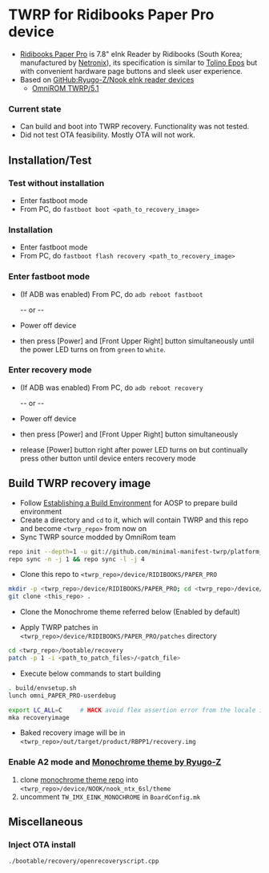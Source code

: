 # TWRP for Ridibooks Paper Pro device
 - [Ridibooks Paper Pro](https://paper.ridibooks.com/Detail/400000828) is 7.8" eInk Reader by Ridibooks (South Korea; manufactured by [Netronix](http://www.netronixinc.com/)), its specification is similar to [Tolino Epos](https://mytolino.com/tolino-epos/7-8-inch-ebook-reader/) but with convenient hardware page buttons and sleek user experience.
 - Based on [GitHub:Ryugo-Z/Nook eInk reader devices](https://github.com/Ryogo-Z/nook_ntx_6sl_twrp)
   - [OmniROM TWRP/5.1](github.com/minimal-manifest-twrp/platform_manifest_twrp_omni)

### Current state
 - Can build and boot into TWRP recovery. Functionality was not tested.
 - Did not test OTA feasibility. Mostly OTA will not work.


## Installation/Test

### Test without installation
 - Enter fastboot mode
 - From PC, do `fastboot boot <path_to_recovery_image>`

### Installation
 - Enter fastboot mode
 - From PC, do `fastboot flash recovery <path_to_recovery_image>`

### Enter fastboot mode
- (If ADB was enabled) From PC, do `adb reboot fastboot`

   -- or --
   
- Power off device
- then press [Power] and [Front Upper Right] button simultaneously until the power LED turns on from `green` to `white`.

### Enter recovery mode
- (If ADB was enabled) From PC, do `adb reboot recovery`

   -- or --
   
 - Power off device
 - then press [Power] and [Front Upper Right] button simultaneously
 - release [Power] button right after power LED turns on but continually press other button until device enters recovery mode


## Build TWRP recovery image
* Follow [Establishing a Build Environment](https://source.android.com/setup/build/initializing) for AOSP to prepare build environment
* Create a directory and `cd` to it, which will contain TWRP and this repo and become `<twrp_repo>` from now on
* Sync TWRP source modded by OmniRom team
```bash
repo init --depth=1 -u git://github.com/minimal-manifest-twrp/platform_manifest_twrp_omni.git -b twrp-5.1
repo sync -n -j 1 && repo sync -l -j 4
```
* Clone this repo to `<twrp_repo>/device/RIDIBOOKS/PAPER_PRO`
```bash
mkdir -p <twrp_repo>/device/RIDIBOOKS/PAPER_PRO; cd <twrp_repo>/device/RIDIBOOKS/PAPER_PRO
git clone <this_repo> .
```
* Clone the Monochrome theme referred below (Enabled by default)

* Apply TWRP patches in `<twrp_repo>/device/RIDIBOOKS/PAPER_PRO/patches` directory
```bash
cd <twrp_repo>/bootable/recovery
patch -p 1 -i <path_to_patch_files>/<patch_file>
```
* Execute below commands to start building
```bash
. build/envsetup.sh
lunch omni_PAPER_PRO-userdebug

export LC_ALL=C     # HACK avoid flex assertion error from the locale issue
mka recoveryimage
```
* Baked recovery image will be in `<twrp_repo>/out/target/product/RBPP1/recovery.img`

### Enable A2 mode and [Monochrome theme by Ryugo-Z](https://github.com/Ryogo-Z/twrp_monochrome_portrait_hdpi_theme)
1. clone [monochrome theme repo](https://github.com/Ryogo-Z/twrp_monochrome_portrait_hdpi_theme) into `<twrp_repo>/device/NOOK/nook_ntx_6sl/theme`
1. uncomment `TW_IMX_EINK_MONOCHROME` in `BoardConfig.mk`

## Miscellaneous

### Inject OTA install

`./bootable/recovery/openrecoveryscript.cpp`

